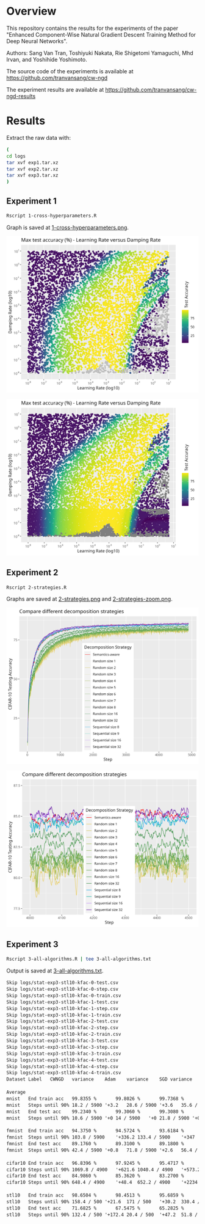 # Overview

This repository contains the results for the experiments of the paper "Enhanced Component-Wise Natural Gradient Descent Training Method for Deep Neural Networks".

Authors: Sang Van Tran, Toshiyuki Nakata, Rie Shigetomi Yamaguchi, Mhd Irvan, and Yoshihide Yoshimoto.

The source code of the experiments is available at https://github.com/tranvansang/cw-ngd

The experiment results are available at https://github.com/tranvansang/cw-ngd-results

# Results

Extract the raw data with:
```bash
(
cd logs
tar xvf exp1.tar.xz
tar xvf exp2.tar.xz
tar xvf exp3.tar.xz
)
```

## Experiment 1
```bash
Rscript 1-cross-hyperparameters.R
```

Graph is saved at [1-cross-hyperparameters.png](./1-cross-hyperparameters.png).

![1-cross-hyperparameters.png](1-cross-hyperparameters.png)

![1a-cross-hyperparameters.png](1a-cross-hyperparameters.png)

## Experiment 2
```bash
Rscript 2-strategies.R
```

Graphs are saved at [2-strategies.png](./2-strategies.png) and [2-strategies-zoom.png](./2-strategies-zoom.png).

![2-strategies.png](./2-strategies.png)

![2-strategies-zoom.png](./2-strategies-zoom.png)

## Experiment 3
```bash
Rscript 3-all-algorithms.R | tee 3-all-algorithms.txt
```

Output is saved at [3-all-algorithms.txt](./3-all-algorithms.txt).

```txt
Skip logs/stat-exp3-stl10-kfac-0-test.csv
Skip logs/stat-exp3-stl10-kfac-0-step.csv
Skip logs/stat-exp3-stl10-kfac-0-train.csv
Skip logs/stat-exp3-stl10-kfac-1-test.csv
Skip logs/stat-exp3-stl10-kfac-1-step.csv
Skip logs/stat-exp3-stl10-kfac-1-train.csv
Skip logs/stat-exp3-stl10-kfac-2-test.csv
Skip logs/stat-exp3-stl10-kfac-2-step.csv
Skip logs/stat-exp3-stl10-kfac-2-train.csv
Skip logs/stat-exp3-stl10-kfac-3-test.csv
Skip logs/stat-exp3-stl10-kfac-3-step.csv
Skip logs/stat-exp3-stl10-kfac-3-train.csv
Skip logs/stat-exp3-stl10-kfac-4-test.csv
Skip logs/stat-exp3-stl10-kfac-4-step.csv
Skip logs/stat-exp3-stl10-kfac-4-train.csv
Dataset	Label	CWNGD	variance	Adam	variance	SGD	variance	KFAC	variance 

Average 
mnist	End train acc	99.8355 %		99.8026 %		99.7368 %		99.8026 %	
mnist	Steps until 90%	18.2 / 5900	'+3.2	28.6 / 5900	'+3.6	35.6 / 5900	'+3	317 / 5900	'+72.6
mnist	End test acc	99.2340 %		99.3060 %		99.3080 %		99.3620 %	
mnist	Steps until 90%	10.6 / 5900	'+0	14 / 5900	'+0	21.8 / 5900	'+0.4	182.8 / 5900	'+0

fmnist	End train acc	94.3750 %		94.5724 %		93.6184 %		97.5329 %	
fmnist	Steps until 90%	103.8 / 5900	'+336.2	133.4 / 5900	'+347	102 / 5900	'+372.2	658.8 / 5900	'+237.2
fmnist	End test acc	89.1760 %		89.3100 %		89.1800 %		87.9220 %	
fmnist	Steps until 90%	42.4 / 5900	'+0.8	71.8 / 5900	'+2.6	56.4 / 5900	'+5.6	413.4 / 5900	'+0

cifar10	End train acc	96.8396 %		97.9245 %		95.4717 %		98.3726 %	
cifar10	Steps until 90%	1069.8 / 4900	'+621.6	1040.4 / 4900	'+573.2	1555.2 / 4900	'+754	1525.8 / 4900	'+499
cifar10	End test acc	84.9860 %		85.3620 %		83.2700 %		88.1980 %	
cifar10	Steps until 90%	648.4 / 4900	'+48.4	652.2 / 4900	'+2234	1148.2 / 4900	'+1671	1330.6 / 4900	'+126

stl10	End train acc	98.6504 %		98.4513 %		95.6859 %		-	
stl10	Steps until 90%	158.4 / 500	'+21.6	171 / 500	'+30.2	330.4 / 500	'+40	-	-
stl10	End test acc	71.6825 %		67.5475 %		65.2825 %		-	
stl10	Steps until 90%	132.4 / 500	'+172.4	20.4 / 500	'+47.2	51.8 / 500	'+33.2	-	-

```
